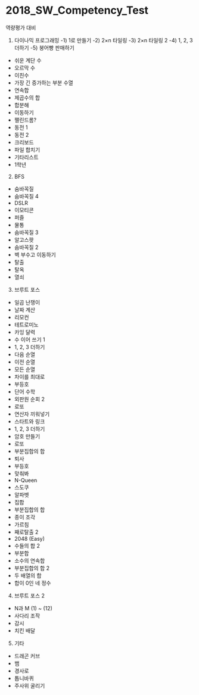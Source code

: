 # 2018_SW_Competency_Test
역량평가 대비

1. 다이나믹 프로그래밍
-1) 1로 만들기
-2) 2×n 타일링
-3) 2×n 타일링 2
-4) 1, 2, 3 더하기
-5) 붕어빵 판매하기
- 쉬운 계단 수
- 오르막 수
- 이친수
- 가장 긴 증가하는 부분 수열
- 연속합
- 제곱수의 합
- 합분해
- 이동하기
- 팰린드롬?
- 동전 1
- 동전 2
- 크리보드
- 파일 합치기
- 기타리스트
- 1학년

2. BFS
- 숨바꼭질
- 숨바꼭질 4
- DSLR
- 이모티콘
- 퍼즐
- 물통
- 숨바꼭질 3
- 알고스팟
- 숨바꼭질 2
- 벽 부수고 이동하기
- 탈출
- 탈옥
- 열쇠

3. 브루트 포스
- 일곱 난쟁이
- 날짜 계산
- 리모컨
- 테트로미노
- 카잉 달력
- 수 이어 쓰기 1
- 1, 2, 3 더하기
- 다음 순열
- 이전 순열
- 모든 순열
- 차이를 최대로
- 부등호
- 단어 수학
- 외판원 순회 2
- 로또
- 연산자 끼워넣기
- 스타트와 링크
- 1, 2, 3 더하기
- 암호 만들기
- 로또
- 부분집합의 합
- 퇴사
- 부등호
- 맞춰봐
- N-Queen
- 스도쿠
- 알파벳
- 집합
- 부분집합의 합
- 종이 조각
- 가르침
- 째로탈출 2
- 2048 (Easy)
- 수들의 합 2
- 부분합
- 소수의 연속합
- 부분집합의 합 2
- 두 배열의 합
- 합이 0인 네 정수

4. 브루트 포스 2
- N과 M (1) ~ (12)
- 사다리 조작
- 감시
- 치킨 배달

5. 기타
- 드래곤 커브
- 뱀
- 경사로
- 톱니바퀴
- 주사위 굴리기
